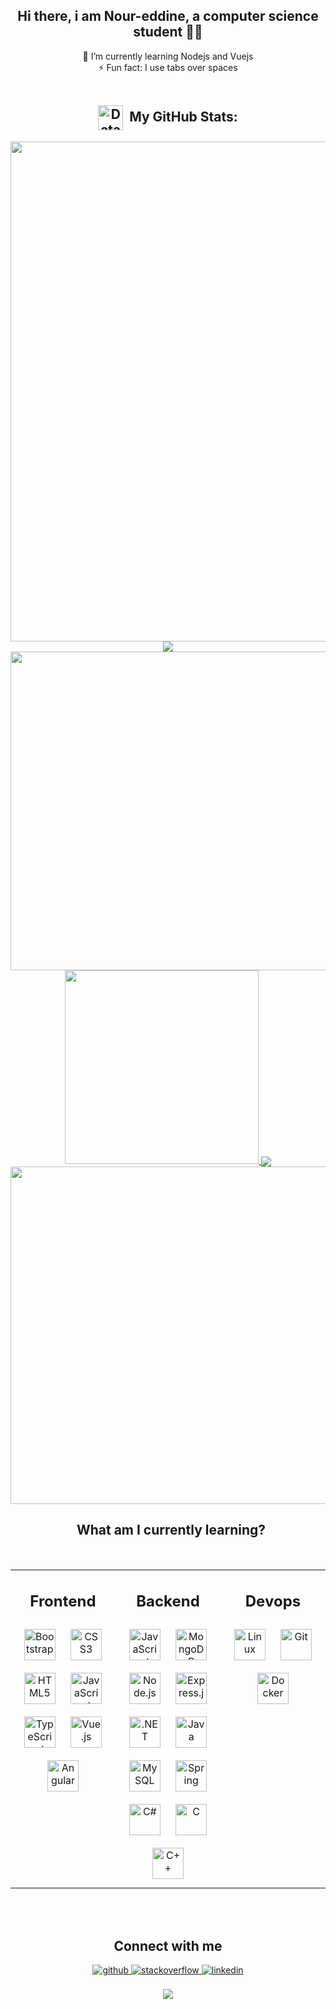 ## <div align="center">Hi there, i am Nour-eddine, a computer science student 👨‍💻 </div>  
  

<div align="center">🌱 I’m currently learning Nodejs and Vuejs</div> 
<div align="center"> ⚡ Fun fact: I use tabs over spaces  </div>
<br/>
  
<div align="center">

## <a href="https://media.giphy.com/media/MF3pE1wwVczhKkaSlg/giphy.gif"><img align="center" src="https://media.giphy.com/media/MF3pE1wwVczhKkaSlg/giphy.gif" height="40" alt="DataChart-gif" /></a>&#160; My GitHub Stats:

<a href="https://github.com/Nour-eddineAE"><img src="https://github-readme-activity-graph.cyclic.app/graph?username=Nour-eddineAE&bg_color=0e1118&hide_border=true&custom_title=Contribution%20Graph&area=true&area_color=5da3f8&title_color=5da3f8&line=5da3f8&point=5da3f8&theme=high-contrast" width="800" ></a>
<img align="center" src="https://capsule-render.vercel.app/api?type=rect&color=5da3f8&height=3&section=header&%20render"/>
<a href="https://github.com/Nour-eddineAE/"><img src="https://github-readme-stats.vercel.app/api?username=Nour-eddineAE&show_icons=true&count_private=true&include_all_commits=true&theme=codeSTACKr&title_color=5da3f8&icon_color=f1d537&border_color=0d1017&bg_color=0e1118" width="510"/></a>
<a href="https://github.com/Nour-eddineAE/"><img src="https://github-readme-stats.vercel.app/api/top-langs/?username=Nour-eddineAE&layout=compact&langs_count=8&theme=codeSTACKr&title_color=5da3f8&icon_color=f1d537&border_color=0e1118&bg_color=0e1118" width="310"/>
</a><img align="center" src="https://capsule-render.vercel.app/api?type=rect&color=5da3f8&height=3&section=header&%20render"/> 
<a href="https://github.com/Nour-eddineAE/"><img src="https://github-readme-streak-stats.herokuapp.com/?user=Nour-eddineAE&theme=dark&ring=5da3f8&currStreakNum=ffffff&fire=eaa532&currStreakLabel=eaa532&hide_border=true&background=0E1118" width="540"/></a>

</div>

<div align="center">

## &#160; What am I currently learning?

<br />

<table><tr><td valign="top" width="33%">



## <div align="center">Frontend</div>  
<div align="center">  
<a href="https://getbootstrap.com/docs/3.4/javascript/" target="_blank"><img style="margin: 10px" src="https://profilinator.rishav.dev/skills-assets/bootstrap-plain.svg" alt="Bootstrap" height="50" /></a>  
<a href="https://www.w3schools.com/css/" target="_blank"><img style="margin: 10px" src="https://profilinator.rishav.dev/skills-assets/css3-original-wordmark.svg" alt="CSS3" height="50" /></a>  
<a href="https://en.wikipedia.org/wiki/HTML5" target="_blank"><img style="margin: 10px" src="https://profilinator.rishav.dev/skills-assets/html5-original-wordmark.svg" alt="HTML5" height="50" /></a>  
<a href="https://www.javascript.com/" target="_blank"><img style="margin: 10px" src="https://profilinator.rishav.dev/skills-assets/javascript-original.svg" alt="JavaScript" height="50" /></a>  
<a href="https://www.typescriptlang.org/" target="_blank"><img style="margin: 10px" src="https://profilinator.rishav.dev/skills-assets/typescript-original.svg" alt="TypeScript" height="50" /></a>  
<a href="https://vuejs.org/" target="_blank"><img style="margin: 10px" src="https://profilinator.rishav.dev/skills-assets/vuejs-original-wordmark.svg" alt="Vue.js" height="50" /></a>  
<a href="https://angular.io/" target="_blank"><img style="margin: 10px" src="https://profilinator.rishav.dev/skills-assets/angularjs-original.svg" alt="Angular" height="50" /></a>  
</div>

</td><td valign="top" width="33%">



## <div align="center">Backend</div>  
<div align="center">  
<a href="https://www.javascript.com/" target="_blank"><img style="margin: 10px" src="https://profilinator.rishav.dev/skills-assets/javascript-original.svg" alt="JavaScript" height="50" /></a>  
<a href="https://www.mongodb.com/" target="_blank"><img style="margin: 10px" src="https://profilinator.rishav.dev/skills-assets/mongodb-original-wordmark.svg" alt="MongoDB" height="50" /></a>  
<a href="https://nodejs.org/" target="_blank"><img style="margin: 10px" src="https://profilinator.rishav.dev/skills-assets/nodejs-original-wordmark.svg" alt="Node.js" height="50" /></a>  
<a href="https://expressjs.com/" target="_blank"><img style="margin: 10px" src="https://profilinator.rishav.dev/skills-assets/express-original-wordmark.svg" alt="Express.js" height="50" /></a>  
<a href="https://dotnet.microsoft.com/download/dotnet-framework" target="_blank"><img style="margin: 10px" src="https://profilinator.rishav.dev/skills-assets/dot-net-original-wordmark.svg" alt=".NET" height="50" /></a>  
<a href="https://www.java.com/" target="_blank"><img style="margin: 10px" src="https://profilinator.rishav.dev/skills-assets/java-original-wordmark.svg" alt="Java" height="50" /></a>  
<a href="https://www.mysql.com/" target="_blank"><img style="margin: 10px" src="https://profilinator.rishav.dev/skills-assets/mysql-original-wordmark.svg" alt="MySQL" height="50" /></a>  
<a href="https://docs.spring.io/spring-framework/docs/3.0.x/reference/expressions.html#:~:text=The%20Spring%20Expression%20Language%20(SpEL,and%20basic%20string%20templating%20functionality." target="_blank"><img style="margin: 10px" src="https://profilinator.rishav.dev/skills-assets/springio-icon.svg" alt="Spring" height="50" /></a>  
<a href="https://docs.microsoft.com/en-us/dotnet/csharp/" target="_blank"><img style="margin: 10px" src="https://profilinator.rishav.dev/skills-assets/csharp-original.svg" alt="C#" height="50" /></a>  
<a href="https://www.cprogramming.com/" target="_blank"><img style="margin: 10px" src="https://profilinator.rishav.dev/skills-assets/c-original.svg" alt="C" height="50" /></a>  
<a href="https://www.cplusplus.com/" target="_blank"><img style="margin: 10px" src="https://profilinator.rishav.dev/skills-assets/cplusplus-original.svg" alt="C++" height="50" /></a>  
</div>

</td><td valign="top" width="33%">



## <div align="center">Devops</div>  
<div align="center">  
<a href="https://www.linux.org/" target="_blank"><img style="margin: 10px" src="https://profilinator.rishav.dev/skills-assets/linux-original.svg" alt="Linux" height="50" /></a>  
<a href="https://github.com/" target="_blank"><img style="margin: 10px" src="https://profilinator.rishav.dev/skills-assets/git-scm-icon.svg" alt="Git" height="50" /></a>  
<a href="https://www.docker.com/" target="_blank"><img style="margin: 10px" src="https://profilinator.rishav.dev/skills-assets/docker-original-wordmark.svg" alt="Docker" height="50" /></a>  
</div>


</td></tr></table>  
 <br />
 
 <br/>  


## Connect with me  
<div align="center">
<a href="https://github.com/Nour-eddineAE" target="_blank">
<img src=https://img.shields.io/badge/github-%2324292e.svg?&style=for-the-badge&logo=github&logoColor=white alt=github style="margin-bottom: 5px;" />
</a>
<a href="https://stackoverflow.com/users/19511549/mouse" target="_blank">
<img src=https://img.shields.io/badge/stackoverflow-%23F28032.svg?&style=for-the-badge&logo=stackoverflow&logoColor=white alt=stackoverflow style="margin-bottom: 5px;" />
</a>
<a href="https://www.linkedin.com/in/nour-eddine-ait-elhadj" target="_blank">
<img src=https://img.shields.io/badge/linkedin-%231E77B5.svg?&style=for-the-badge&logo=linkedin&logoColor=white alt=linkedin style="margin-bottom: 5px;" />
</a>  
</div>  
  

<br/>  

</div>
<div align="center">
  <img src="https://komarev.com/ghpvc/?username=Nour-eddineAE&&style=flat-square" align="center" />
</div>    
